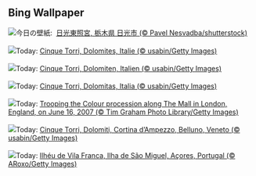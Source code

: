 ## Bing Wallpaper
![](https://www.bing.com/th?id=OHR.NikkoToshoguShrine_JA-JP2939521159_UHD.jpg&w=1000)今日の壁紙: &nbsp;[日光東照宮, 栃木県 日光市 (© Pavel Nesvadba/shutterstock)](https://www.bing.com/th?id=OHR.NikkoToshoguShrine_JA-JP2939521159_UHD.jpg)
<br><br/>
![](https://www.bing.com/th?id=OHR.DolomitiEstate_FR-FR4432604258_UHD.jpg&w=1000)Today: [Cinque Torri, Dolomites, Italie (© usabin/Getty Images)](https://www.bing.com/th?id=OHR.DolomitiEstate_FR-FR4432604258_UHD.jpg)
<br><br/>
![](https://www.bing.com/th?id=OHR.DolomitiEstate_DE-DE7890492022_UHD.jpg&w=1000)Today: [Cinque Torri, Dolomiten, Italien (© usabin/Getty Images)](https://www.bing.com/th?id=OHR.DolomitiEstate_DE-DE7890492022_UHD.jpg)
<br><br/>
![](https://www.bing.com/th?id=OHR.DolomitiEstate_ES-ES8254189997_UHD.jpg&w=1000)Today: [Cinque Torri, Dolomitas, Italia (© usabin/Getty Images)](https://www.bing.com/th?id=OHR.DolomitiEstate_ES-ES8254189997_UHD.jpg)
<br><br/>
![](https://www.bing.com/th?id=OHR.TroopingTheColour2025_EN-GB7387782428_UHD.jpg&w=1000)Today: [Trooping the Colour procession along The Mall in London, England, on June 16, 2007 (© Tim Graham Photo Library/Getty Images)](https://www.bing.com/th?id=OHR.TroopingTheColour2025_EN-GB7387782428_UHD.jpg)
<br><br/>
![](https://www.bing.com/th?id=OHR.DolomitiEstate_IT-IT5883847806_UHD.jpg&w=1000)Today: [Cinque Torri, Dolomiti, Cortina d’Ampezzo, Belluno, Veneto (© usabin/Getty Images)](https://www.bing.com/th?id=OHR.DolomitiEstate_IT-IT5883847806_UHD.jpg)
<br><br/>
![](https://www.bing.com/th?id=OHR.SanMiguelAzores_PT-BR2658684793_UHD.jpg&w=1000)Today: [Ilhéu de Vila Franca, Ilha de São Miguel, Açores, Portugal (© ARoxo/Getty Images)](https://www.bing.com/th?id=OHR.SanMiguelAzores_PT-BR2658684793_UHD.jpg)
<br><br/>
